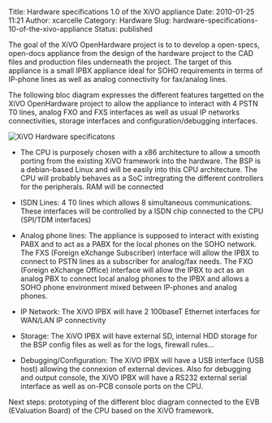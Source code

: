 Title: Hardware specifications 1.0 of the XiVO appliance
Date: 2010-01-25 11:21
Author: xcarcelle
Category: Hardware
Slug: hardware-specifications-10-of-the-xivo-appliance
Status: published

The goal of the XiVO OpenHardware project is to to develop a open-specs,
open-docs appliance from the design of the hardware project to the CAD
files and production files underneath the project. The target of this
appliance is a small IPBX appliance ideal for SOHO requirements in terms
of IP-phone lines as well as analog connectivity for fax/analog lines.

The following bloc diagram expresses the different features targetted on
the XiVO OpenHardware project to allow the appliance to interact with 4
PSTN T0 lines, analog FXO and FXS interfaces as well as usual IP
networks connectivities, storage interfaces and configuration/debugging
interfaces.

![XiVO Hardware
specificatons](/public/.XiVO_Appliance_Hardware_Specifications_m.jpg "XiVO Hardware specificatons, janv. 2010")

-   The CPU is purposely chosen with a x86 architecture to allow a
    smooth porting from the existing XiVO framework into the hardware.
    The BSP is a debian-based Linux and will be easily into this
    CPU architecture. The CPU will probably behaves as a SoC
    intregrating the different controllers for the peripherals. RAM will
    be connected

<!-- -->

-   ISDN Lines: 4 T0 lines which allows 8 simultaneous communications.
    These interfaces will be controlled by a ISDN chip connected to the
    CPU (SPI/TDM interfaces)

<!-- -->

-   Analog phone lines: The appliance is supposed to interact with
    existing PABX and to act as a PABX for the local phones on the
    SOHO network. The FXS (Foreign eXchange Subscriber) interface will
    allow the IPBX to connect to PSTN lines as a subscriber for
    analog/fax needs. The FXO (Foreign eXchange Office) interface will
    allow the IPBX to act as an analog PBX to connect local analog
    phones to the IPBX and allows a SOHO phone environment mixed between
    IP-phones and analog phones.

<!-- -->

-   IP Network: The XiVO IPBX will have 2 100baseT Ethernet interfaces
    for WAN/LAN IP connectivity

<!-- -->

-   Storage: The XiVO IPBX will have external SD, internal HDD storage
    for the BSP config files as well as for the logs, firewall rules...

<!-- -->

-   Debugging/Configuration: The XiVO IPBX will have a USB interface
    (USB host) allowing the connexion of external devices. Also for
    debugging and output console, the XiVO IPBX will have a RS232
    external serial interface as well as on-PCB console ports on
    the CPU.

Next steps: prototyping of the different bloc diagram connected to the
EVB (EValuation Board) of the CPU based on the XiVO framework.

</p>

